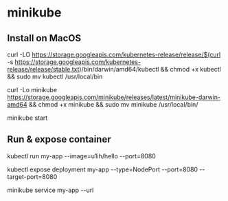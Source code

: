 # minikube

## Install on MacOS

curl -LO https://storage.googleapis.com/kubernetes-release/release/$(curl -s https://storage.googleapis.com/kubernetes-release/release/stable.txt)/bin/darwin/amd64/kubectl && chmod +x kubectl && sudo mv kubectl /usr/local/bin

curl -Lo minikube https://storage.googleapis.com/minikube/releases/latest/minikube-darwin-amd64 && chmod +x minikube && sudo mv minikube /usr/local/bin/

minikube start

## Run & expose container

kubectl run my-app --image=u1ih/hello --port=8080

kubectl expose deployment my-app --type=NodePort --port=8080 --target-port=8080

minikube service my-app --url
